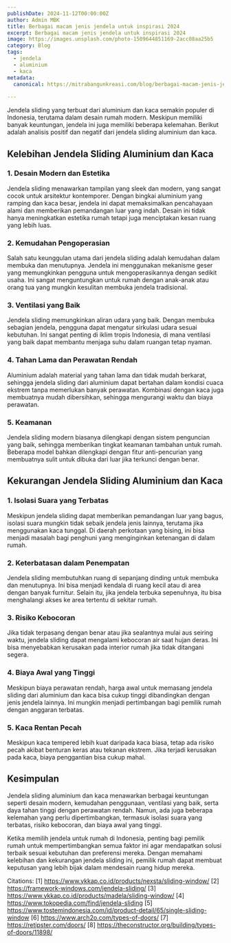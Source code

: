 ```yaml
---
publishDate: 2024-11-12T00:00:00Z
author: Admin MBK
title: Berbagai macam jenis jendela untuk inspirasi 2024
excerpt: Berbagai macam jenis jendela untuk inspirasi 2024
image: https://images.unsplash.com/photo-1509644851169-2acc08aa25b5
category: Blog
tags:
  - jendela
  - aluminium
  - kaca
metadata:
  canonical: https://mitrabangunkreasi.com/blog/berbagai-macam-jenis-jendela-untuk-inspirasi-2024
  
---
```

Jendela sliding yang terbuat dari aluminium dan kaca semakin populer di Indonesia, terutama dalam desain rumah modern. Meskipun memiliki banyak keuntungan, jendela ini juga memiliki beberapa kelemahan. Berikut adalah analisis positif dan negatif dari jendela sliding aluminium dan kaca.

## Kelebihan Jendela Sliding Aluminium dan Kaca

### 1. **Desain Modern dan Estetika**
Jendela sliding menawarkan tampilan yang sleek dan modern, yang sangat cocok untuk arsitektur kontemporer. Dengan bingkai aluminium yang ramping dan kaca besar, jendela ini dapat memaksimalkan pencahayaan alami dan memberikan pemandangan luar yang indah. Desain ini tidak hanya meningkatkan estetika rumah tetapi juga menciptakan kesan ruang yang lebih luas.

### 2. **Kemudahan Pengoperasian**
Salah satu keunggulan utama dari jendela sliding adalah kemudahan dalam membuka dan menutupnya. Jendela ini menggunakan mekanisme geser yang memungkinkan pengguna untuk mengoperasikannya dengan sedikit usaha. Ini sangat menguntungkan untuk rumah dengan anak-anak atau orang tua yang mungkin kesulitan membuka jendela tradisional.

### 3. **Ventilasi yang Baik**
Jendela sliding memungkinkan aliran udara yang baik. Dengan membuka sebagian jendela, pengguna dapat mengatur sirkulasi udara sesuai kebutuhan. Ini sangat penting di iklim tropis Indonesia, di mana ventilasi yang baik dapat membantu menjaga suhu dalam ruangan tetap nyaman.

### 4. **Tahan Lama dan Perawatan Rendah**
Aluminium adalah material yang tahan lama dan tidak mudah berkarat, sehingga jendela sliding dari aluminium dapat bertahan dalam kondisi cuaca ekstrem tanpa memerlukan banyak perawatan. Kombinasi dengan kaca juga membuatnya mudah dibersihkan, sehingga mengurangi waktu dan biaya perawatan.

### 5. **Keamanan**
Jendela sliding modern biasanya dilengkapi dengan sistem penguncian yang baik, sehingga memberikan tingkat keamanan tambahan untuk rumah. Beberapa model bahkan dilengkapi dengan fitur anti-pencurian yang membuatnya sulit untuk dibuka dari luar jika terkunci dengan benar.

## Kekurangan Jendela Sliding Aluminium dan Kaca

### 1. **Isolasi Suara yang Terbatas**
Meskipun jendela sliding dapat memberikan pemandangan luar yang bagus, isolasi suara mungkin tidak sebaik jendela jenis lainnya, terutama jika menggunakan kaca tunggal. Di daerah perkotaan yang bising, ini bisa menjadi masalah bagi penghuni yang menginginkan ketenangan di dalam rumah.

### 2. **Keterbatasan dalam Penempatan**
Jendela sliding membutuhkan ruang di sepanjang dinding untuk membuka dan menutupnya. Ini bisa menjadi kendala di ruang kecil atau di area dengan banyak furnitur. Selain itu, jika jendela terbuka sepenuhnya, itu bisa menghalangi akses ke area tertentu di sekitar rumah.

### 3. **Risiko Kebocoran**
Jika tidak terpasang dengan benar atau jika sealantnya mulai aus seiring waktu, jendela sliding dapat mengalami kebocoran air saat hujan deras. Ini bisa menyebabkan kerusakan pada interior rumah jika tidak ditangani segera.

### 4. **Biaya Awal yang Tinggi**
Meskipun biaya perawatan rendah, harga awal untuk memasang jendela sliding dari aluminium dan kaca bisa cukup tinggi dibandingkan dengan jenis jendela lainnya. Ini mungkin menjadi pertimbangan bagi pemilik rumah dengan anggaran terbatas.

### 5. **Kaca Rentan Pecah**
Meskipun kaca tempered lebih kuat daripada kaca biasa, tetap ada risiko pecah akibat benturan keras atau tekanan ekstrem. Jika terjadi kerusakan pada kaca, biaya penggantian bisa cukup mahal.

## Kesimpulan

Jendela sliding aluminium dan kaca menawarkan berbagai keuntungan seperti desain modern, kemudahan penggunaan, ventilasi yang baik, serta daya tahan tinggi dengan perawatan rendah. Namun, ada juga beberapa kelemahan yang perlu dipertimbangkan, termasuk isolasi suara yang terbatas, risiko kebocoran, dan biaya awal yang tinggi.

Ketika memilih jendela untuk rumah di Indonesia, penting bagi pemilik rumah untuk mempertimbangkan semua faktor ini agar mendapatkan solusi terbaik sesuai kebutuhan dan preferensi mereka. Dengan memahami kelebihan dan kekurangan jendela sliding ini, pemilik rumah dapat membuat keputusan yang lebih bijak dalam mendesain ruang hidup mereka.

Citations:
[1] https://www.ykkap.co.id/products/nexsta/sliding-window/
[2] https://framework-windows.com/jendela-sliding/
[3] https://www.ykkap.co.id/products/madela/sliding-window/
[4] https://www.tokopedia.com/find/jendela-sliding
[5] https://www.tostemindonesia.com/id/product-detail/65/single-sliding-window
[6] https://www.arch2o.com/types-of-doors/
[7] https://retipster.com/doors/
[8] https://theconstructor.org/building/types-of-doors/11898/